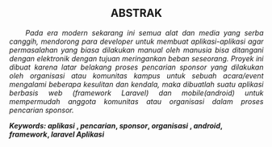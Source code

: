 <h2 align="center">ABSTRAK</h2>
<p align="justify">
&nbsp;&nbsp;&nbsp;&nbsp;<i>Pada era modern sekarang ini semua alat dan media yang serba canggih, mendorong para developer untuk membuat aplikasi-aplikasi agar permasalahan yang biasa dilakukan manual oleh manusia bisa ditangani dengan elektronik dengan tujuan meringankan beban seseorang. Proyek ini dibuat karena latar belakang proses pencarian sponsor yang dilakukan oleh organisasi atau komunitas kampus untuk sebuah acara/event mengalami beberapa kesulitan dan kendala, maka dibuatlah suatu aplikasi berbasis web (framework Laravel) dan mobile(android) untuk mempermudah anggota komunitas atau organisasi dalam proses pencarian sponsor.</i>

<strong><i>Keywords:</i> <i> aplikasi </i>, <i>pencarian</i>, <i>sponsor</i>, <i>organisasi</i> ,  <i>android</i>, <i>framework</i>, <i>laravel Aplikasi</i></strong>
